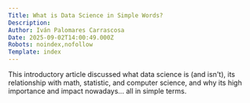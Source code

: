 ```yaml
---
Title: What is Data Science in Simple Words?
Description: 
Author: Iván Palomares Carrascosa
Date: 2025-09-02T14:00:49.000Z
Robots: noindex,nofollow
Template: index
---
```

This introductory article discussed what data science is (and isn't), its relationship with math, statistic, and computer science, and why its high importance and impact nowadays... all in simple terms.